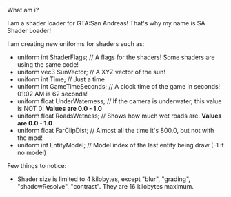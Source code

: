 What am i?

I am a shader loader for GTA:San Andreas! That's why my name is SA Shader Loader!

I am creating new uniforms for shaders such as:
- uniform int ShaderFlags; // A flags for the shaders! Some shaders are using the same code!
- uniform vec3 SunVector; // A XYZ vector of the sun!
- uniform int Time; // Just a time
- uniform int GameTimeSeconds; // A clock time of the game in seconds! 01:02 AM is 62 seconds!
- uniform float UnderWaterness; // If the camera is underwater, this value is NOT 0! **Values are 0.0 - 1.0**
- uniform float RoadsWetness; // Shows how much wet roads are. **Values are 0.0 - 1.0**
- uniform float FarClipDist; // Almost all the time it's 800.0, but not with the mod!
- uniform int EntityModel; // Model index of the last entity being draw (-1 if no model)

Few things to notice:
- Shader size is limited to 4 kilobytes, except "blur", "grading", "shadowResolve", "contrast". They are 16 kilobytes maximum.